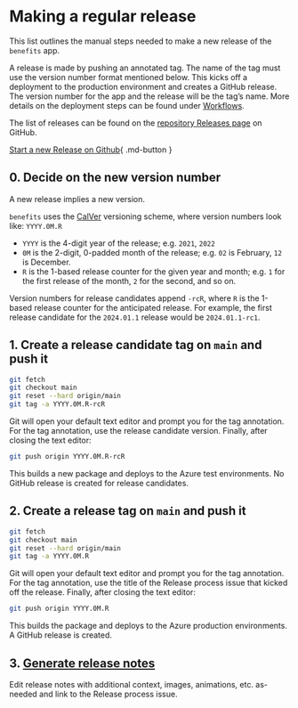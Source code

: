 # Making a regular release

This list outlines the manual steps needed to make a new release of the
`benefits` app.

A release is made by pushing an annotated tag. The name of the tag must use
the version number format mentioned below. This kicks off a deployment to the
production environment and creates a GitHub release. The version number for the
app and the release will be the tag’s name. More details on the deployment steps
can be found under [Workflows](./workflows.md).

The list of releases can be found on the [repository Releases page](https://github.com/cal-itp/benefits/tags)
on GitHub.

[Start a new Release on Github](https://github.com/cal-itp/benefits/issues/new?labels=release&template=release.yml&title=Make+a+Release){ .md-button }

## 0. Decide on the new version number

A new release implies a new version.

`benefits` uses the [CalVer](https://calver.org/) versioning scheme, where
version numbers look like: `YYYY.0M.R`

- `YYYY` is the 4-digit year of the release; e.g. `2021`, `2022`
- `0M` is the 2-digit, 0-padded month of the release; e.g. `02` is February, `12`
  is December.
- `R` is the 1-based release counter for the given year and month;
  e.g. `1` for the first release of the month, `2` for the second, and so on.

Version numbers for release candidates append `-rcR`, where `R` is the 1-based release counter for the anticipated release. For example, the first release candidate for the `2024.01.1` release would be `2024.01.1-rc1`.

## 1. Create a release candidate tag on `main` and push it

```bash
git fetch
git checkout main
git reset --hard origin/main
git tag -a YYYY.0M.R-rcR
```

Git will open your default text editor and prompt you for the tag annotation. For the tag annotation, use the release candidate version. Finally, after closing the text editor:

```bash
git push origin YYYY.0M.R-rcR
```

This builds a new package and deploys to the Azure test environments. No GitHub release is created for release candidates.

## 2. Create a release tag on `main` and push it

```bash
git fetch
git checkout main
git reset --hard origin/main
git tag -a YYYY.0M.R
```

Git will open your default text editor and prompt you for the tag annotation. For the tag annotation, use the title of the Release process issue that kicked off the release. Finally, after closing the text editor:

```bash
git push origin YYYY.0M.R
```

This builds the package and deploys to the Azure production environments. A GitHub release is created.

## 3. [Generate release notes](https://docs.github.com/en/repositories/releasing-projects-on-github/automatically-generated-release-notes)

Edit release notes with additional context, images, animations, etc. as-needed and link to the Release process issue.
